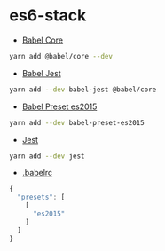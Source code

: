 # es6-stack

- [Babel Core](https://www.npmjs.com/package/@babel/core)

```bash
yarn add @babel/core --dev
```

- [Babel Jest](https://www.npmjs.com/package/babel-jest)


```bash
yarn add --dev babel-jest @babel/core
```

- [Babel Preset es2015](https://www.npmjs.com/package/babel-preset-es2015)


```bash
yarn add --dev babel-preset-es2015
```

- [Jest](https://jestjs.io/docs/en/getting-started)


```bash
yarn add --dev jest
```

- [.babelrc](https://babeljs.io/docs/en/configuration#babelrc)

```javascript
{
  "presets": [
    [
      "es2015"
    ]
  ]
}
```
